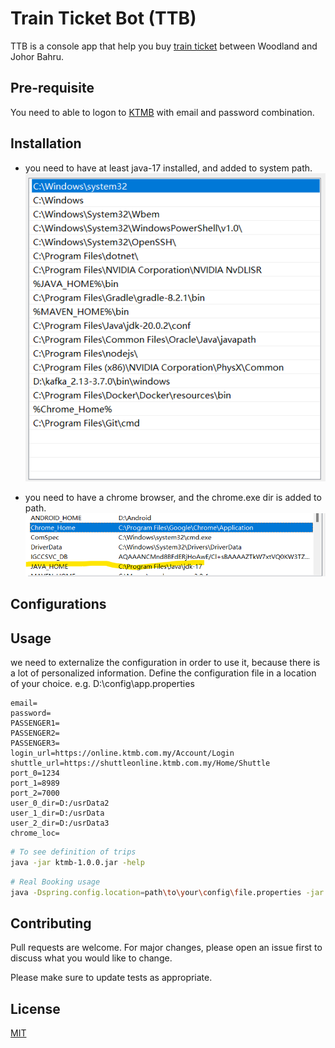 # Train Ticket Bot (TTB)

TTB is a console app that help you buy [train ticket](https://shuttleonline.ktmb.com.my/Home/Shuttle) 
between Woodland and Johor Bahru.

## Pre-requisite

You need to able to logon to [KTMB](https://online.ktmb.com.my/Account/Login)
with email and password combination.

## Installation

- you need to have at least java-17 installed, and added to system path.
![System Paths Defintion](system_env_vars.png)


- you need to have a chrome browser, and the chrome.exe dir is added to path.
![Chrome and Java variable](chrome_java.png)

## Configurations

## Usage

we need to externalize the configuration in order to use it, because there is a lot of personalized information. 
Define the configuration file in a location of your choice. e.g. D:\config\app.properties

```properties
email=
password=
PASSENGER1=
PASSENGER2=
PASSENGER3=
login_url=https://online.ktmb.com.my/Account/Login
shuttle_url=https://shuttleonline.ktmb.com.my/Home/Shuttle
port_0=1234
port_1=8989
port_2=7000
user_0_dir=D:/usrData2
user_1_dir=D:/usrData
user_2_dir=D:/usrData3
chrome_loc=

```

```bash
# To see definition of trips
java -jar ktmb-1.0.0.jar -help

```

```bash
# Real Booking usage
java -Dspring.config.location=path\to\your\config\file.properties -jar ktmb-1.0.0.jar -trips "4, 20 Oct 2024, 2015, y, M"

```

## Contributing

Pull requests are welcome. For major changes, please open an issue first
to discuss what you would like to change.

Please make sure to update tests as appropriate.

## License

[MIT](https://choosealicense.com/licenses/mit/)